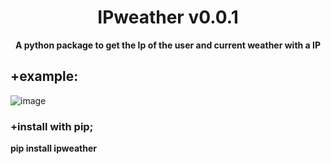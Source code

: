 <div align=center>
  
  # IPweather v0.0.1
  
  **A python package to get the Ip of the user and current weather with a IP**
</div>

## +example:
![image](https://user-images.githubusercontent.com/81589649/174448244-04293caf-41ab-441a-9d04-bc7242ccc532.png)

### +install with pip;
**pip install ipweather**
